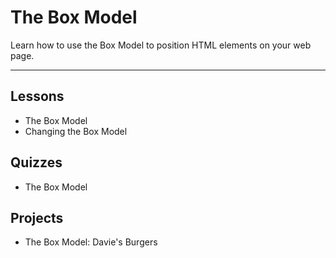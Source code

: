 # The Box Model

Learn how to use the Box Model to position HTML elements on your web page.

----



## Lessons
- The Box Model
- Changing the Box Model


## Quizzes
- The Box Model

## Projects
- The Box Model: Davie's Burgers
